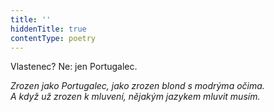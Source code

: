 ```yaml
---
title: ''
hiddenTitle: true
contentType: poetry
---
```


<section>

Vlastenec? Ne: jen Portugalec.

_Zrozen jako Portugalec, jako zrozen blond s modrýma očima.  
A když už zrozen k mluvení, nějakým jazykem mluvit musím._

</section>
